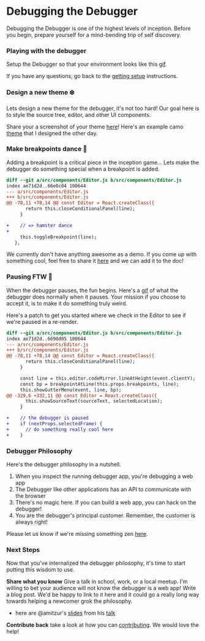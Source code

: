 # Debugging the Debugger

Debugging the Debugger is one of the highest levels of inception. Before you begin, prepare yourself for a mind-bending trip of self discovery.

### Playing with the debugger

Setup the Debugger so that your environment looks like this [gif][debugger-intro-gif].

If you have any questions, go back to the [getting setup][getting-setup]
instructions.


### Design a new theme :snowflake:

Lets design a new theme for the debugger, it's not too hard! Our goal here is to style the source tree, editor, and other UI components.

Share your a screenshot of your theme [here][getting-started-issue]! Here's an example camo [theme][camo-theme] that I designed the other day.


### Make breakpoints dance :dancers:

Adding a breakpoint is a critical piece in the inception game...
Lets make the debugger do something special when a breakpoint is added.

```diff
diff --git a/src/components/Editor.js b/src/components/Editor.js
index ae71d2d..66e0c04 100644
--- a/src/components/Editor.js
+++ b/src/components/Editor.js
@@ -78,11 +78,14 @@ const Editor = React.createClass({
       return this.closeConditionalPanel(line);
     }

+    // => hamster dance
+
     this.toggleBreakpoint(line);
   },
```

We currently don't have anything awesome as a demo. If you come up with something cool, feel free to share it  [here][getting-started-issue] and we can add it to the doc!

### Pausing FTW :red_circle:

When the debugger pauses, the fun begins. Here's a [gif](http://g.recordit.co/qutDioRQvy.gif) of what the debugger does normally when it pauses. Your mission if you choose to accept it, is to make it do something truly weird.

Here's a patch to get you started where we check in the Editor to see if we're paused in a re-render.

```diff
diff --git a/src/components/Editor.js b/src/components/Editor.js
index ae71d2d..6690d05 100644
--- a/src/components/Editor.js
+++ b/src/components/Editor.js
@@ -78,11 +78,14 @@ const Editor = React.createClass({
       return this.closeConditionalPanel(line);
     }

     const line = this.editor.codeMirror.lineAtHeight(event.clientY);
     const bp = breakpointAtLine(this.props.breakpoints, line);
     this.showGutterMenu(event, line, bp);
@@ -329,6 +332,11 @@ const Editor = React.createClass({
       this.showSourceText(sourceText, selectedLocation);
     }

+    // the debugger is paused
+    if (nextProps.selectedFrame) {
+      // do something really cool here
+    }
```

### Debugger Philosophy

Here's the debugger philosophy in a nutshell.

1. When you inspect the running debugger app, you're debugging a web app
2. The Debugger like other applications has an API to communicate with the browser
3. There's no magic here. If you can build a web app, you can hack on the debugger!
4. You are the debugger's principal customer. Remember, the customer is always right!

Please let us know if we're missing something zen  [here][getting-started-issue].


### Next Steps

Now that you've internalized the debugger philosophy, it's time to start putting this wisdom to use.

**Share what you know** Give a talk in school, work, or a local meetup. I'm willing to bet your audience will not know the debugger is a web app! Write a blog post. We'd be happy to link to it here and it could go a really long way towards helping a newcomer grok the philosophy.

- here are @amitzur's [slides][amit-slides] from his [talk][amit-tweet]

**Contribute back** take a look at how you can [contributing][contributing]. We would love the help!



[contributing]: ../CONTRIBUTING.md
[getting-setup]: ./getting-setup.md
[getting-started-issue]:https://github.com/devtools-html/debugger.html/issues/1247

[debugger-intro-gif]:http://g.recordit.co/WjHZaXKifZ.gif
[amit-slides]:https://docs.google.com/presentation/d/1jdnvL-BwwxEuFbb9tiRxcT6UT-Ua0jGhy9FKBT4b43E/edit
[amit-tweet]:https://twitter.com/amitzur/status/790153843946426369
[camo-theme]:https://cloud.githubusercontent.com/assets/254562/20683683/ec030354-b57a-11e6-98bc-c8da75721e78.png
